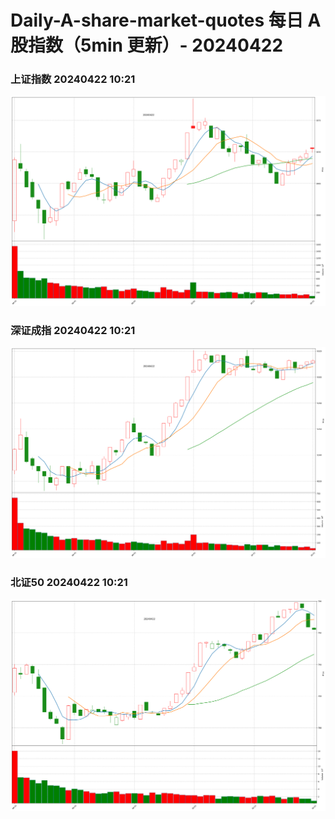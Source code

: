
# Daily-A-share-market-quotes 每日 A 股指数（5min 更新）- 20240422

### 上证指数 20240422 10:21
![](./fig/2024/4/20240422-sh000001.png)

### 深证成指 20240422 10:21
![](./fig/2024/4/20240422-sz399001.png)

### 北证50 20240422 10:21
![](./fig/2024/4/20240422-bj899050.png)
